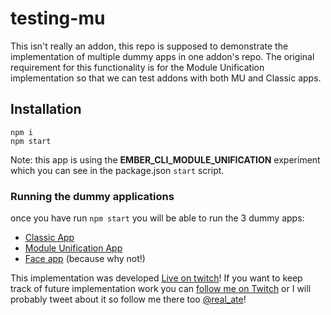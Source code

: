 testing-mu
==============================================================================

This isn't really an addon, this repo is supposed to demonstrate the implementation of multiple dummy apps in one addon's repo. The original requirement for this functionality is for the Module Unification implementation so that we can test addons with both MU and Classic apps.

Installation
------------------------------------------------------------------------------

```
npm i
npm start
```

Note: this app is using the **EMBER_CLI_MODULE_UNIFICATION** experiment which you can see in the package.json `start` script.


### Running the dummy applications

once you have run `npm start` you will be able to run the 3 dummy apps:

- [Classic App](http://localhost:4200/classic)
- [Module Unification App](http://localhost:4200/mu)
- [Face app](http://localhost:4200/face) (because why not!)

This implementation was developed [Live on twitch](https://www.twitch.tv/videos/297629488)! If you want to keep track of future implementation work you can [follow me on Twitch](https://www.twitch.tv/real_ate) or I will probably tweet about it so follow me there too [@real_ate](https://twitter.com/real_ate)!
